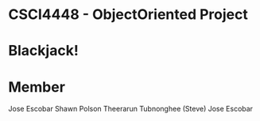 # CSCI4448 - ObjectOriented Project
# Blackjack!

# Member
Jose Escobar 
Shawn Polson
Theerarun Tubnonghee (Steve)
Jose Escobar
